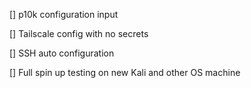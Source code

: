 [] p10k configuration input

[] Tailscale config with no secrets

[] SSH auto configuration

[] Full spin up testing on new Kali and other OS machine